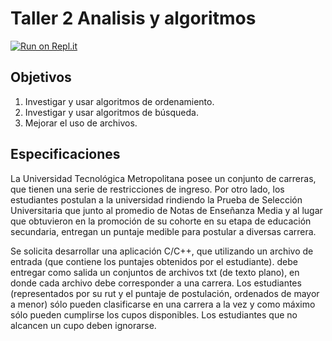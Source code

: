 # Taller 2 Analisis y algoritmos
[![Run on Repl.it](https://repl.it/badge/github/dangalledi/scaling-octo-spoon)](https://repl.it/github/dangalledi/scaling-octo-spoon)
## Objetivos

1. Investigar y usar algoritmos de ordenamiento.
2. Investigar y usar algoritmos de búsqueda.
3. Mejorar el uso de archivos.

## Especificaciones

La Universidad Tecnológica Metropolitana posee un conjunto de carreras, que tienen una serie 
de restricciones de ingreso. Por otro lado, los estudiantes postulan a la universidad rindiendo la
Prueba de Selección Universitaria que junto al promedio de Notas de Enseñanza Media y al lugar
que obtuvieron en la promoción de su cohorte en su etapa de educación secundaria, entregan
un puntaje medible para postular a diversas carrera.


Se solicita desarrollar una aplicación C/C++, que utilizando un archivo de entrada (que contiene
los puntajes obtenidos por el estudiante). debe entregar como salida un conjuntos de archivos
txt (de texto plano), en donde cada archivo debe corresponder a una carrera. Los estudiantes
(representados por su rut y el puntaje de postulación, ordenados de mayor a menor) sólo pueden
clasificarse en una carrera a la vez y como máximo sólo pueden cumplirse los cupos disponibles.
Los estudiantes que no alcancen un cupo deben ignorarse.

